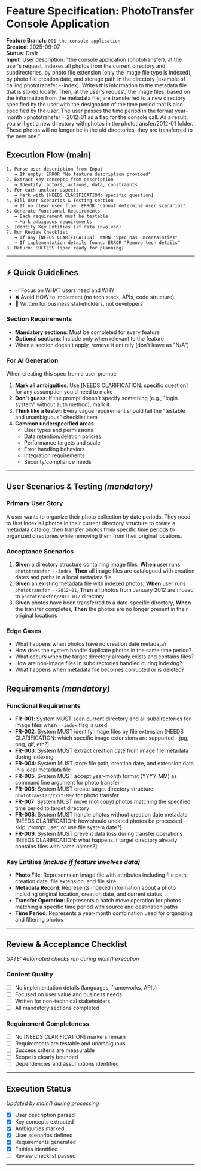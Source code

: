 # Feature Specification: PhotoTransfer Console Application

**Feature Branch**: `001-the-console-application`  
**Created**: 2025-09-07  
**Status**: Draft  
**Input**: User description: "the console application (phototransfer), at the user's request, indexes all photos from the current directory and subdirectories, by photo file extension (only the image file type is indexed), by photo file creation date, and storage path in the directory (example of calling phototransfer --index). Writes this information to the metadata file that is stored locally. Then, at the user's request, the image files, based on the information from the metadata file, are transferred to a new directory specified by the user with the designation of the time period that is also specified by the user. The user passes the time period in the format year-month >phototransfer --2012-01 as a flag for the console call. As a result, you will get a new directory with photos in the phototransfer/2012-01 folder. These photos will no longer be in the old directories, they are transferred to the new one."

## Execution Flow (main)
```
1. Parse user description from Input
   → If empty: ERROR "No feature description provided"
2. Extract key concepts from description
   → Identify: actors, actions, data, constraints
3. For each unclear aspect:
   → Mark with [NEEDS CLARIFICATION: specific question]
4. Fill User Scenarios & Testing section
   → If no clear user flow: ERROR "Cannot determine user scenarios"
5. Generate Functional Requirements
   → Each requirement must be testable
   → Mark ambiguous requirements
6. Identify Key Entities (if data involved)
7. Run Review Checklist
   → If any [NEEDS CLARIFICATION]: WARN "Spec has uncertainties"
   → If implementation details found: ERROR "Remove tech details"
8. Return: SUCCESS (spec ready for planning)
```

---

## ⚡ Quick Guidelines
- ✅ Focus on WHAT users need and WHY
- ❌ Avoid HOW to implement (no tech stack, APIs, code structure)
- 👥 Written for business stakeholders, not developers

### Section Requirements
- **Mandatory sections**: Must be completed for every feature
- **Optional sections**: Include only when relevant to the feature
- When a section doesn't apply, remove it entirely (don't leave as "N/A")

### For AI Generation
When creating this spec from a user prompt:
1. **Mark all ambiguities**: Use [NEEDS CLARIFICATION: specific question] for any assumption you'd need to make
2. **Don't guess**: If the prompt doesn't specify something (e.g., "login system" without auth method), mark it
3. **Think like a tester**: Every vague requirement should fail the "testable and unambiguous" checklist item
4. **Common underspecified areas**:
   - User types and permissions
   - Data retention/deletion policies  
   - Performance targets and scale
   - Error handling behaviors
   - Integration requirements
   - Security/compliance needs

---

## User Scenarios & Testing *(mandatory)*

### Primary User Story
A user wants to organize their photo collection by date periods. They need to first index all photos in their current directory structure to create a metadata catalog, then transfer photos from specific time periods to organized directories while removing them from their original locations.

### Acceptance Scenarios
1. **Given** a directory structure containing image files, **When** user runs `phototransfer --index`, **Then** all image files are catalogued with creation dates and paths in a local metadata file
2. **Given** an existing metadata file with indexed photos, **When** user runs `phototransfer --2012-01`, **Then** all photos from January 2012 are moved to `phototransfer/2012-01/` directory
3. **Given** photos have been transferred to a date-specific directory, **When** the transfer completes, **Then** the photos are no longer present in their original locations

### Edge Cases
- What happens when photos have no creation date metadata?
- How does the system handle duplicate photos in the same time period?
- What occurs when the target directory already exists and contains files?
- How are non-image files in subdirectories handled during indexing?
- What happens when metadata file becomes corrupted or is deleted?

## Requirements *(mandatory)*

### Functional Requirements
- **FR-001**: System MUST scan current directory and all subdirectories for image files when `--index` flag is used
- **FR-002**: System MUST identify image files by file extension [NEEDS CLARIFICATION: which specific image extensions are supported - jpg, png, gif, etc?]
- **FR-003**: System MUST extract creation date from image file metadata during indexing
- **FR-004**: System MUST store file path, creation date, and extension data in a local metadata file
- **FR-005**: System MUST accept year-month format (YYYY-MM) as command line argument for photo transfer
- **FR-006**: System MUST create target directory structure `phototransfer/YYYY-MM/` for photo transfer
- **FR-007**: System MUST move (not copy) photos matching the specified time period to target directory
- **FR-008**: System MUST handle photos without creation date metadata [NEEDS CLARIFICATION: how should undated photos be processed - skip, prompt user, or use file system date?]
- **FR-009**: System MUST prevent data loss during transfer operations [NEEDS CLARIFICATION: what happens if target directory already contains files with same names?]

### Key Entities *(include if feature involves data)*
- **Photo File**: Represents an image file with attributes including file path, creation date, file extension, and file size
- **Metadata Record**: Represents indexed information about a photo including original location, creation date, and current status
- **Transfer Operation**: Represents a batch move operation for photos matching a specific time period with source and destination paths
- **Time Period**: Represents a year-month combination used for organizing and filtering photos

---

## Review & Acceptance Checklist
*GATE: Automated checks run during main() execution*

### Content Quality
- [ ] No implementation details (languages, frameworks, APIs)
- [ ] Focused on user value and business needs
- [ ] Written for non-technical stakeholders
- [ ] All mandatory sections completed

### Requirement Completeness
- [ ] No [NEEDS CLARIFICATION] markers remain
- [ ] Requirements are testable and unambiguous  
- [ ] Success criteria are measurable
- [ ] Scope is clearly bounded
- [ ] Dependencies and assumptions identified

---

## Execution Status
*Updated by main() during processing*

- [x] User description parsed
- [x] Key concepts extracted
- [x] Ambiguities marked
- [x] User scenarios defined
- [x] Requirements generated
- [x] Entities identified
- [ ] Review checklist passed

---
